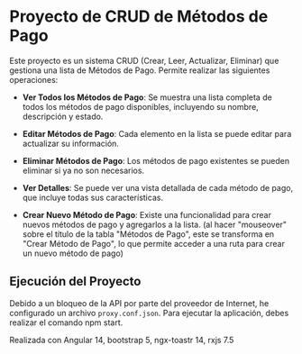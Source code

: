 # Proyecto de CRUD de Métodos de Pago

Este proyecto es un sistema CRUD (Crear, Leer, Actualizar, Eliminar) que gestiona una lista de Métodos de Pago. Permite realizar las siguientes operaciones:

- **Ver Todos los Métodos de Pago**: Se muestra una lista completa de todos los métodos de pago disponibles, incluyendo su nombre, descripción y estado.

- **Editar Métodos de Pago**: Cada elemento en la lista se puede editar para actualizar su información.

- **Eliminar Métodos de Pago**: Los métodos de pago existentes se pueden eliminar si ya no son necesarios.

- **Ver Detalles**: Se puede ver una vista detallada de cada método de pago, que incluye todas sus características.

- **Crear Nuevo Método de Pago**: Existe una funcionalidad para crear nuevos métodos de pago y agregarlos a la lista.
(al hacer "mouseover" sobre el título de la tabla "Métodos de Pago", este se transforma en "Crear Método de Pago", lo que permite acceder a una ruta para crear un nuevo método de pago)

## Ejecución del Proyecto

Debido a un bloqueo de la API por parte del proveedor de Internet, he configurado un archivo `proxy.conf.json`. Para ejecutar la aplicación, debes realizar el comando npm start.

Realizada con Angular 14, bootstrap 5, ngx-toastr 14, rxjs 7.5
